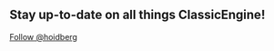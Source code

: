 <div id="fb-root"></div>
<script async defer crossorigin="anonymous" src="https://connect.facebook.net/en_US/sdk.js#xfbml=1&version=v8.0" nonce="CyMenQSq"></script>

## Stay up-to-date on all things ClassicEngine!
<div class="fb-like" data-href="https://www.facebook.com/Classic-Engine-V2-100944811725677/" data-width="" data-layout="standard" data-action="like" data-size="small" data-share="true"></div>
<a href="https://twitter.com/hoidberg?ref_src=twsrc%5Etfw" class="twitter-follow-button" data-show-count="false">Follow @hoidberg</a><script async src="https://platform.twitter.com/widgets.js" charset="utf-8"></script>
